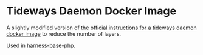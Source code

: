 # Tideways Daemon Docker Image

A slightly modified version of the [official instructions for a tideways daemon docker image] to reduce the number of
layers.

Used in [harness-base-php].

[official instructions for a tideways daemon docker image]: https://support.tideways.com/documentation/setup/installation/docker-with-compose.html#tideways-daemon-dockerized
[harness-base-php]: https://github.com/inviqa/harness-base-php

